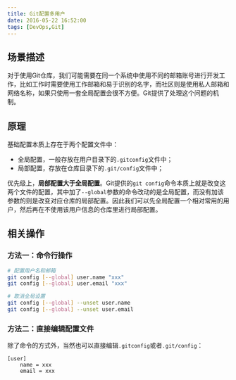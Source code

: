 ```yaml
---
title: Git配置多用户
date: 2016-05-22 16:52:00
tags: [DevOps,Git]
---
```


## 场景描述

对于使用Git仓库，我们可能需要在同一个系统中使用不同的邮箱账号进行开发工作，比如工作时需要使用工作邮箱和易于识别的名字，而社区则是使用私人邮箱和网络名称，如果只使用一套全局配置会很不方便。Git提供了处理这个问题的机制。

## 原理

基础配置本质上存在于两个配置文件中：

- 全局配置，一般存放在用户目录下的`.gitconfig`文件中；
- 局部配置，存放在仓库目录下的`.git/config`文件中；

优先级上，__局部配置大于全局配置__。Git提供的`git config`命令本质上就是改变这两个文件的配置，其中加了`--global`参数的命令改动的是全局配置，而没有加该参数的则是改变对应仓库的局部配置。因此我们可以先全局配置一个相对常用的用户，然后再在不使用该用户信息的仓库里进行局部配置。

## 相关操作

### 方法一：命令行操作

```bash
# 配置用户名和邮箱
git config [--global] user.name "xxx"
git config [--global] user.email "xxx"

# 取消全局设置
git config [--global] --unset user.name
git config [--global] --unset user.email
```

### 方法二：直接编辑配置文件

除了命令的方式外，当然也可以直接编辑`.gitconfig`或者`.git/config`：

```config
[user]
    name = xxx
    email = xxx
```
